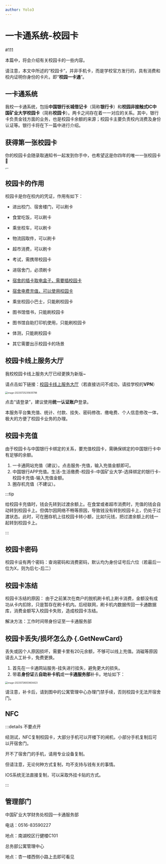 ```yaml
---
author: Yolo3
---
```


# 一卡通系统-校园卡

#111

本篇中，将会介绍有关校园卡的一些内容。

请注意，本文中所述的“校园卡”，并非手机卡，而是学校官方发行的，具有消费和校内证明你身份的卡片。即“**校园一卡通**”。

## 一卡通系统

我校一卡通系统，包括**中国银行长城借记卡**（简称**银行卡**）和**校园非接触式IC中国矿业大学校园卡**（简称**校园卡**）。两卡之间存在着一一对应的关系。其中，银行卡负责金钱方面的业务，也是校园卡余额的来源；校园卡主要负责校内消费及身份认证等。银行卡将在下一篇中进行介绍。

## 获得第一张校园卡

你的校园卡会随录取通知书一起发到你手中，也希望这是你四年的唯一一张校园卡:dog:

<img src="https://s2.loli.net/2023/07/26/voI4STp1PdecNiw.jpg" alt="640" style="zoom: 25%;;margin:0 auto;" />

## 校园卡的作用

校园卡是你在校内的凭证，作用有如下：

- 进出校门、宿舍楼门，可以刷卡

- 食堂吃饭，可以刷卡
- 乘坐校车，可以刷卡
- 物流园取件，可以刷卡
- 超市消费，可以刷卡
- 考试，需携带校园卡
- 进宿舍门，必须刷卡
- [宿舍的插卡取电盒子，需要插校园卡](../Dorm/Electricity#插卡取电)
- [宿舍电费充值，可以使用校园卡](../Dorm/Electricity#电量查询-缴纳)
- 乘坐校园小巴士，只能刷校园卡
- 图书馆借书，只能刷校园卡
- 图书馆自助打印机使用，只能刷校园卡
- 体测，只能刷校园卡
- 其它需要出示校园卡的场景

## 校园卡线上服务大厅

我校校园卡线上服务大厅已经更换为新版~

请点击如下链接：[校园卡线上服务大厅](https://yktm.cumt.edu.cn/plat)（若直接访问不成功，请挂学校的**VPN**）

<img src="https://s2.loli.net/2023/07/26/9SaXEzJBT3ndpjY.png" alt="image-20230725235835798" style="zoom: 50%;" />

点击“请登录”，建议使用**统一认证账户**登录。

本服务平台集充值、统计、付款、挂失、密码修改、缴电费、个人信息修改一体，极大的方便了校园卡业务的办理。

## 校园卡充值

由于校园卡与中国银行卡绑定的关系，要充值校园卡，需确保绑定的中国银行卡中有足够的余额。

1. 一卡通网站充值（建议）。点击服务-充值，输入充值金额即可。
2. 中国银行APP充值。生活-生活缴费-校园卡-中国矿业大学-选择绑定的银行卡-校园卡充值-输入充值金额。
3. 圈存机充值（不建议）。

:::tip

给校园卡充值时，钱会先转到过渡余额上。在食堂或者超市消费时，充值的钱会自动转到校园卡上。但偶尔因网络不畅等原因，导致钱没有转到校园卡上，仍处于过渡状态。此时，可在圈存机上往校园卡转小额，比如1元钱，把过渡余额上的钱一起转到校园卡上。

:::

## 校园卡密码

校园卡设有两个密码：查询密码和消费密码，默认均为身份证号后六位（若最后一位为X，则为后七-后二）

## 校园卡冻结

校园卡冻结的原因： 由于之前某次在商户的脱机刷卡机上刷卡消费，金额没有成功从卡内扣除，只是暂存在刷卡机内。后经联网，刷卡机内数据传回一卡通数据库，消费金额写入校园卡失败，造成校园卡冻结。

解决方法：工作时间带身份证至一卡通服务部



## 校园卡丢失/损坏怎么办 {.GetNewCard}

丢失或因个人原因损坏，需要卡里有20元余额，不够可以线上充值。消磁等原因请去人工补卡，免费更换。

1. 首先在一卡通网站服务-挂失进行挂失，避免更大的损失。
2. 带着**身份证**去**自助补卡机**或**一卡通服务部**补卡。地址如下：

<img src="https://s2.loli.net/2023/07/26/MxKCU6FP74EfLuI.png" alt="image-20230726003604423" style="zoom: 50%;" />

请注意，补卡后，请到图中的公寓管理中心办理门禁手续，否则校园卡无法开宿舍门。

## NFC

:::details 不要点开

经测试，NFC复制校园卡，大部分手机可以开楼下的闸机，小部分手机复制后可以开宿舍门。

开不了宿舍门的手机，请用专业设备复制。

但请注意，无论何种方式复制，均不支持与钱有关的事情。

IOS系统无法直接复制，可以采取外挂卡贴的方式。

:::

## 管理部门

中国矿业大学财务处校园一卡通服务部

电话：0516-83590227

地点：南湖校区行健楼C101

总务部公寓管理中心

地点：杏一楼西侧小路上去即可看见
